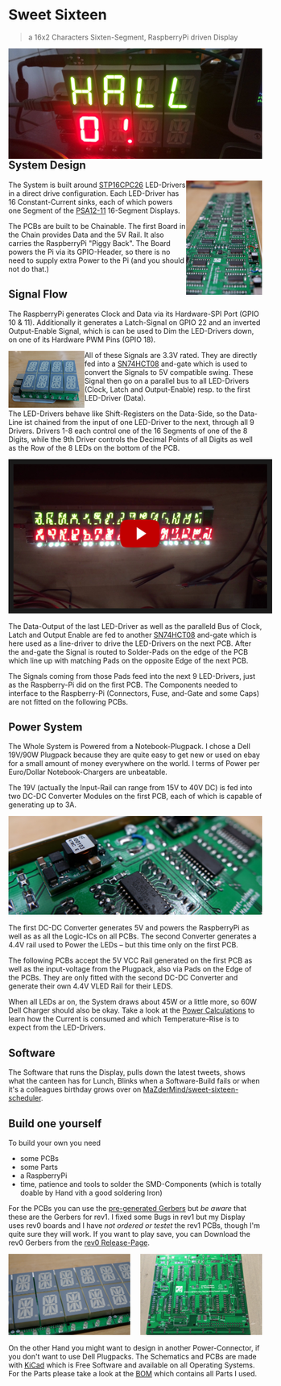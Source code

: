 # Sweet Sixteen
> a 16x2 Characters Sixten-Segment, RaspberryPi driven Display

<a href="Pictures/ilumninated-segment.jpg" target="_blank"><img align="right" src="Pictures/ilumninated-segment.jpg"></a>


## System Design

<a href="Pictures/chained-assembled-pcbs-back-2.jpg" target="_blank"><img align="right" src="Pictures/chained-assembled-pcbs-back-2.jpg" width="30%"></a>

The System is built around [STP16CPC26](Datasheets/STP16CPC26.pdf) LED-Drivers in a direct drive configuration. Each LED-Driver has 16 Constant-Current sinks, each of which powers one Segment of the [PSA12-11](Datasheets/PSA12_11CGKWA.pdf) 16-Segment Displays.

The PCBs are built to be Chainable. The first Board in the Chain provides Data and the 5V Rail. It also carries the RaspberryPi "Piggy Back". The Board powers the Pi via its GPIO-Header, so there is no need to supply extra Power to the Pi (and you should not do that.)


## Signal Flow

The RaspberryPi generates Clock and Data via its Hardware-SPI Port (GPIO 10 & 11). Additionally it generates a Latch-Signal on GPIO 22 and an inverted Output-Enable Signal, which is can be used to Dim the LED-Drivers down, on one of its Hardware PWM Pins (GPIO 18).

<a href="Pictures/segment-with-pi.jpg" target="_blank"><img align="left" src="Pictures/segment-with-pi.jpg" width="30%"></a>

All of these Signals are 3.3V rated. They are directly fed into a [SN74HCT08](Datasheets/sn74hct08.pdf) and-gate which is used to convert the Signals to 5V compatible swing. These Signal then go on a parallel bus to all LED-Drivers (Clock, Latch and Output-Enable) resp. to the first LED-Driver (Data).

The LED-Drivers behave like Shift-Registers on the Data-Side, so the Data-Line ist chained from the input of one LED-Driver to the next, through all 9 Drivers. Drivers 1-8 each control one of the 16 Segments of one of the 8 Digits, while the 9th Driver controls the Decimal Points of all Digits as well as the Row of the 8 LEDs on the bottom of the PCB.

<a href="http://www.youtube.com/watch?feature=player_embedded&v=xMCsO_ZsAGU" target="_blank"><img src="Pictures/random-data.jpg" alt="4 Boards displaying random Data" border="10" /></a>

The Data-Output of the last LED-Driver as well as the paralleld Bus of Clock, Latch and Output Enable are fed to another [SN74HCT08](Datasheets/sn74hct08.pdf) and-gate which is here used as a line-driver to drive the LED-Drivers on the next PCB. After the and-gate the Signal is routed to Solder-Pads on the edge of the PCB which line up with matching Pads on the opposite Edge of the next PCB.

The Signals coming from those Pads feed into the next 9 LED-Drivers, just as the Raspberry-Pi did on the first PCB. The Components needed to interface to the Raspberry-Pi (Connectors, Fuse, and-Gate and some Caps) are not fitted on the following PCBs.


## Power System

The Whole System is Powered from a Notebook-Plugpack. I chose a Dell 19V/90W Plugpack because they are quite easy to get new or used on ebay for a small amount of money everywhere on the world. I terms of Power per Euro/Dollar Notebook-Chargers are unbeatable.

The 19V (actually the Input-Rail can range from 15V to 40V DC) is fed into two DC-DC Converter Modules on the first PCB, each of which is capable of generating up to 3A.

<a href="Pictures/dc-dc.jpg" target="_blank"><img src="Pictures/dc-dc.jpg"></a>

The first DC-DC Converter generates 5V and powers the RaspberryPi as well as as all the Logic-ICs on all PCBs.
The second Converter generates a 4.4V rail used to Power the LEDs – but this time only on the first PCB.

The following PCBs accept the 5V VCC Rail generated on the first PCB as well as the input-voltage from the Plugpack, also via Pads on the Edge of the PCBs. They are only fitted with the second DC-DC Converter and generate their own 4.4V VLED Rail for their LEDS.

When all LEDs ar on, the System draws about 45W or a little more, so 60W Dell Charger should also be okay. Take a look at the [Power Calculations](Hardware/Power%20Calculations.ods) to learn how the Current is consumed and which Temperature-Rise is to expect from the LED-Drivers.


## Software

The Software that runs the Display, pulls down the latest tweets, shows what the canteen has for Lunch, Blinks when a Software-Build fails or when it's a colleagues birthday grows over on [MaZderMind/sweet-sixteen-scheduler](https://github.com/MaZderMind/sweet-sixteen-scheduler).

## Build one yourself

To build your own you need
 * some PCBs
 * some Parts
 * a RaspberryPi
 * time, patience and tools to solder the SMD-Components (which is totally doable by Hand vith a good soldering Iron)

For the PCBs you can use the [pre-generated Gerbers](Gerbers/) but *be aware* that these are the Gerbers for rev1. I fixed some Bugs in rev1 but my Display uses rev0 boards and I have *not ordered or testet* the rev1 PCBs, though I'm quite sure they will work. If you want to play save, you can Download the rev0 Gerbers from the [rev0 Release-Page](https://github.com/MaZderMind/sweet-sixteen/releases/tag/rev0).

<a href="Pictures/bare-pcb.jpg" target="_blank"><img src="Pictures/bare-pcb.jpg" width="48%" align="right"></a>
<a href="Pictures/chained-assembled-pcbs-3.jpg" target="_blank"><img src="Pictures/chained-assembled-pcbs-3.jpg" width="48%"></a>

On the other Hand you might want to design in another Power-Connector, if you don't want to use Dell Plugpacks. The Schematics and PCBs are made with [KiCad](http://kicad-pcb.org/) which is Free Software and available on all Operating Systems. For the Parts please take a look at the [BOM](Hardware/BOM.ods) which contains all Parts I used.
